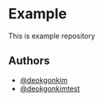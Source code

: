 # Example

This is example repository

## Authors

- [@deokgonkim](https://github.com/deokgonkim)
- [@deokgonkimtest](https://github.com/deokgonkimtest)

